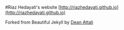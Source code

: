 #Riaz Hedayati's website 
 [http://riazhedayati.github.io](http://riazhedayati.github.io)
 
 Forked from Beautiful Jekyll by [Dean Attali](http://deanattali.com/beautiful-jekyll/)
